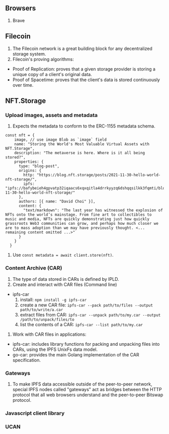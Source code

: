 ## Browsers

1. Brave


## Filecoin

1. The Filecoin network is a great building block for any decentralized storage system.
1. Filecoin's proving algorithms:
  - Proof of Replication: proves that a given storage provider is storing a unique copy of a client's original data.
  - Proof of Spacetime: proves that the client's data is stored continuously over time.


## NFT.Storage

### Upload images, assets and metadata

1. Expects the metadata to conform to the ERC-1155 metadata schema.
```
const nft = {
    image, // use image Blob as `image` field
    name: "Storing the World's Most Valuable Virtual Assets with NFT.Storage",
    description: "The metaverse is here. Where is it all being stored?",
    properties: {
      type: "blog-post",
      origins: {
        http: "https://blog.nft.storage/posts/2021-11-30-hello-world-nft-storage/",
        ipfs: "ipfs://bafybeieh4gpvatp32iqaacs6xqxqitla4drrkyyzq6dshqqsilkk3fqmti/blog/post/2021-11-30-hello-world-nft-storage/"
      },
      authors: [{ name: "David Choi" }],
      content: {
        "text/markdown": "The last year has witnessed the explosion of NFTs onto the world’s mainstage. From fine art to collectibles to music and media, NFTs are quickly demonstrating just how quickly grassroots Web3 communities can grow, and perhaps how much closer we are to mass adoption than we may have previously thought. <... remaining content omitted ...>"
      }
    }
  }
```
1. Use ```const metadata = await client.store(nft)```.

### Content Archive (CAR)
1. The type of data stored in CARs is defined by IPLD.
1. Create and interact with CAR files (Command line)
  - ipfs-car
    1. install: ```npm install -g ipfs-car```
    1. create a new CAR file: ```ipfs-car --pack path/to/files --output path/to/write/a.car```
    1. extract files from CAR: ```ipfs-car --unpack path/to/my.car --output /path/to/unpack/files/to```
    1. list the contents of a CAR: ```ipfs-car --list path/to/my.car```
1. Work with CAR files in applications:
  - ipfs-car: includes library functions for packing and unpacking files into CARs, using the IPFS UnixFs data model.
  - go-car: provides the main Golang implementation of the CAR specification.

### Gateways

1. To make IPFS data accessible outside of the peer-to-peer network, special IPFS nodes called "gateways" act as bridges between the HTTP protocol that all web browsers understand and the peer-to-peer Bitswap protocol.

### Javascript client library

### UCAN